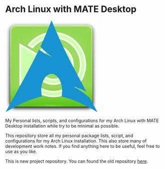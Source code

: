 # Arch Linux with MATE Desktop

![archmate](./archmate.png)

My Personal lists, scripts, and configurations for my Arch Linux with MATE Desktop installation while try to be minimal as possible.

This repository store all my personal package lists, script, and configurations for my Arch Linux installation.
This also store many of development work notes.
If you find anything here to be useful, feel free to use as you like.

This is new project repository. You can found the old repository [here](https://github.com/mekatronik-achmadi/archlinuxmate/).
